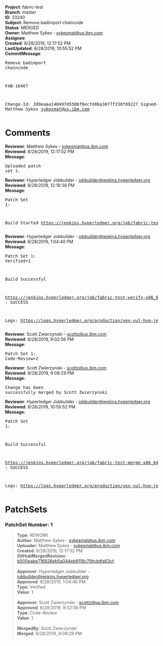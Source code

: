 <strong>Project</strong>: fabric-test<br><strong>Branch</strong>: master<br><strong>ID</strong>: 33240<br><strong>Subject</strong>: Remove badimport chaincode<br><strong>Status</strong>: MERGED<br><strong>Owner</strong>: Matthew Sykes - sykesmat@us.ibm.com<br><strong>Assignee</strong>:<br><strong>Created</strong>: 8/28/2019, 12:17:52 PM<br><strong>LastUpdated</strong>: 8/28/2019, 10:55:52 PM<br><strong>CommitMessage</strong>:<br><pre>Remove badimport chaincode

FAB-16467

Change-Id: I09eaaa140497d558bf8ecfd0ba3077f238f89227
Signed-off-by: Matthew Sykes <sykesmat@us.ibm.com>
</pre><h1>Comments</h1><strong>Reviewer</strong>: Matthew Sykes - sykesmat@us.ibm.com<br><strong>Reviewed</strong>: 8/28/2019, 12:17:52 PM<br><strong>Message</strong>: <pre>Uploaded patch set 1.</pre><strong>Reviewer</strong>: Hyperledger Jobbuilder - jobbuilder@jenkins.hyperledger.org<br><strong>Reviewed</strong>: 8/28/2019, 12:19:38 PM<br><strong>Message</strong>: <pre>Patch Set 1:

Build Started https://jenkins.hyperledger.org/job/fabric-test-verify-x86_64/3398/</pre><strong>Reviewer</strong>: Hyperledger Jobbuilder - jobbuilder@jenkins.hyperledger.org<br><strong>Reviewed</strong>: 8/28/2019, 1:04:40 PM<br><strong>Message</strong>: <pre>Patch Set 1: Verified+1

Build Successful 

https://jenkins.hyperledger.org/job/fabric-test-verify-x86_64/3398/ : SUCCESS

Logs: https://logs.hyperledger.org/production/vex-yul-hyp-jenkins-3/fabric-test-verify-x86_64/3398</pre><strong>Reviewer</strong>: Scott Zwierzynski - scottz@us.ibm.com<br><strong>Reviewed</strong>: 8/28/2019, 9:02:56 PM<br><strong>Message</strong>: <pre>Patch Set 1: Code-Review+2</pre><strong>Reviewer</strong>: Scott Zwierzynski - scottz@us.ibm.com<br><strong>Reviewed</strong>: 8/28/2019, 9:08:29 PM<br><strong>Message</strong>: <pre>Change has been successfully merged by Scott Zwierzynski</pre><strong>Reviewer</strong>: Hyperledger Jobbuilder - jobbuilder@jenkins.hyperledger.org<br><strong>Reviewed</strong>: 8/28/2019, 10:55:52 PM<br><strong>Message</strong>: <pre>Patch Set 1:

Build Successful 

https://jenkins.hyperledger.org/job/fabric-test-merge-x86_64/760/ : SUCCESS

Logs: https://logs.hyperledger.org/production/vex-yul-hyp-jenkins-3/fabric-test-merge-x86_64/760</pre><h1>PatchSets</h1><h3>PatchSet Number: 1</h3><blockquote><strong>Type</strong>: REWORK<br><strong>Author</strong>: Matthew Sykes - sykesmat@us.ibm.com<br><strong>Uploader</strong>: Matthew Sykes - sykesmat@us.ibm.com<br><strong>Created</strong>: 8/28/2019, 12:17:52 PM<br><strong>GitHubMergedRevision</strong>: [b000eabe716928eb5a044eb9119c75fcddfa63cf](https://github.com/hyperledger-gerrit-archive/fabric-test/commit/b000eabe716928eb5a044eb9119c75fcddfa63cf)<br><br><strong>Approver</strong>: Hyperledger Jobbuilder - jobbuilder@jenkins.hyperledger.org<br><strong>Approved</strong>: 8/28/2019, 1:04:40 PM<br><strong>Type</strong>: Verified<br><strong>Value</strong>: 1<br><br><strong>Approver</strong>: Scott Zwierzynski - scottz@us.ibm.com<br><strong>Approved</strong>: 8/28/2019, 9:02:56 PM<br><strong>Type</strong>: Code-Review<br><strong>Value</strong>: 1<br><br><strong>MergedBy</strong>: Scott Zwierzynski<br><strong>Merged</strong>: 8/28/2019, 9:08:29 PM<br><br></blockquote>